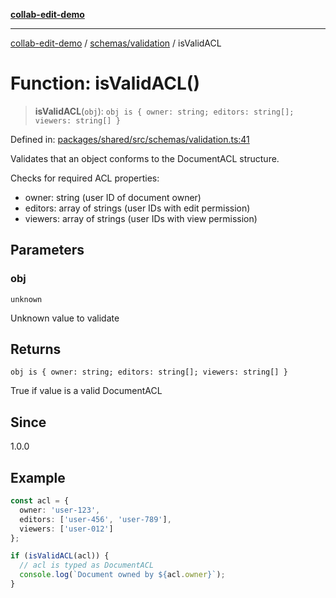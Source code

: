 [**collab-edit-demo**](../../../README.md)

***

[collab-edit-demo](../../../README.md) / [schemas/validation](../README.md) / isValidACL

# Function: isValidACL()

> **isValidACL**(`obj`): `obj is { owner: string; editors: string[]; viewers: string[] }`

Defined in: [packages/shared/src/schemas/validation.ts:41](https://github.com/austyle-io/pub-sub-demo/blob/00b2f1e9b947d5e964db5c3be9502513c4374263/packages/shared/src/schemas/validation.ts#L41)

Validates that an object conforms to the DocumentACL structure.

Checks for required ACL properties:
- owner: string (user ID of document owner)
- editors: array of strings (user IDs with edit permission)
- viewers: array of strings (user IDs with view permission)

## Parameters

### obj

`unknown`

Unknown value to validate

## Returns

`obj is { owner: string; editors: string[]; viewers: string[] }`

True if value is a valid DocumentACL

## Since

1.0.0

## Example

```typescript
const acl = {
  owner: 'user-123',
  editors: ['user-456', 'user-789'],
  viewers: ['user-012']
};

if (isValidACL(acl)) {
  // acl is typed as DocumentACL
  console.log(`Document owned by ${acl.owner}`);
}
```
